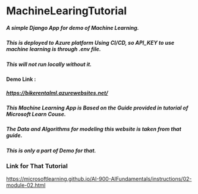 # MachineLearingTutorial

##### A simple Django App for demo of Machine Learning.
##### This is deployed to Azure platform Using CI/CD, so API_KEY to use machine learning is through .env file.
##### This will not run locally without it.


#### Demo Link :
##### https://bikerentalml.azurewebsites.net/

##### This Machine Learning App is Based on the Guide provided in tutorial of Microsoft Learn Couse. 
##### The Data and Algorithms for modeling this website is taken from that guide.
##### This is only a part of Demo for that.
### Link for That Tutorial
https://microsoftlearning.github.io/AI-900-AIFundamentals/instructions/02-module-02.html
